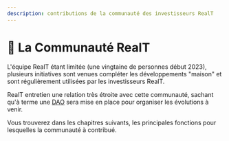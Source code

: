 ```yaml
---
description: contributions de la communauté des investisseurs RealT
---
```


# 🍩 La Communauté RealT

L'équipe RealT étant limitée (une vingtaine de personnes début 2023), plusieurs initiatives sont venues compléter les développements "maison" et sont régulièrement utilisées par les investisseurs RealT.

RealT entretien une relation très étroite avec cette communauté, sachant qu'à terme une [DAO](../site-realt/reg-soon/) sera mise en place pour organiser les évolutions à venir.

Vous trouverez dans les chapitres suivants, les principales fonctions pour lesquelles la communauté à contribué.



